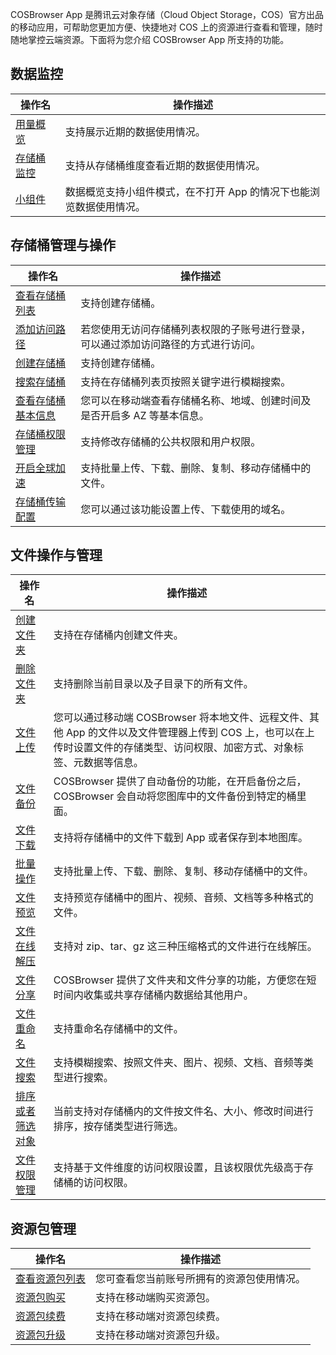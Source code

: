 COSBrowser App 是腾讯云对象存储（Cloud Object Storage，COS）官方出品的移动应用，可帮助您更加方便、快捷地对 COS 上的资源进行查看和管理，随时随地掌控云端资源。下面将为您介绍 COSBrowser App 所支持的功能。


## 数据监控

| 操作名                                  | 操作描述                                                     |
| ------------------------------------------------------------ | ------------------------------------------------------------ |
| [用量概览](https://cloud.tencent.com/document/product/436/58546#UsageOverview) | 支持展示近期的数据使用情况。                                   |                                             |
| [存储桶监控](https://cloud.tencent.com/document/product/436/58546#BucketMonitoring) | 支持从存储桶维度查看近期的数据使用情况。                                   |
| [小组件](https://cloud.tencent.com/document/product/436/58546#TheWidget) | 数据概览支持小组件模式，在不打开 App 的情况下也能浏览数据使用情况。   |

## 存储桶管理与操作

| 操作名                            | 操作描述         |
|---------------------------------------- | ---------------------------------- |
| [查看存储桶列表](https://cloud.tencent.com/document/product/436/58544#ViewTheBucketList) | 支持创建存储桶。                                         |
| [添加访问路径](https://cloud.tencent.com/document/product/436/58544#AddAccessPath) | 若您使用无访问存储桶列表权限的子账号进行登录，可以通过添加访问路径的方式进行访问。                                            |
| [创建存储桶](https://cloud.tencent.com/document/product/436/58544#CreateBucket) | 支持创建存储桶。                                           |
| [搜索存储桶](https://cloud.tencent.com/document/product/436/58544#SearchBucket) | 支持在存储桶列表页按照关键字进行模糊搜索。                                   |
| [查看存储桶基本信息](https://cloud.tencent.com/document/product/436/58544#ViewBucketBasicInfor) | 您可以在移动端查看存储桶名称、地域、创建时间及是否开启多 AZ 等基本信息。                               |
| [存储桶权限管理](https://cloud.tencent.com/document/product/436/58544#BucketPrivilegeManagement) | 支持修改存储桶的公共权限和用户权限。                                   |
| [开启全球加速](https://cloud.tencent.com/document/product/436/58544#OpenGlobalAcceleration) | 支持批量上传、下载、删除、复制、移动存储桶中的文件。           |
| [存储桶传输配置](https://cloud.tencent.com/document/product/436/58544#BucketTransportConfig) | 您可以通过该功能设置上传、下载使用的域名。  


## 文件操作与管理

| 操作名                                                       | 操作描述                                                     |
| ------------------------------------------------------------ | ------------------------------------------------------------ |
| [创建文件夹](https://cloud.tencent.com/document/product/436/58545#CreateFolder) | 支持在存储桶内创建文件夹。                                          |
| [删除文件夹](https://cloud.tencent.com/document/product/436/58545#DeleteFolder) | 支持删除当前目录以及子目录下的所有文件。                                          |
| [文件上传](https://cloud.tencent.com/document/product/436/58545#UploadFile) | 您可以通过移动端 COSBrowser 将本地文件、远程文件、其他 App 的文件以及文件管理器上传到 COS 上，也可以在上传时设置文件的存储类型、访问权限、加密方式、对象标签、元数据等信息。                                         |
| [文件备份](https://cloud.tencent.com/document/product/436/58545#BackupFile) | COSBrowser 提供了自动备份的功能，在开启备份之后，COSBrowser 会自动将您图库中的文件备份到特定的桶里面。                                   |
| [文件下载](https://cloud.tencent.com/document/product/436/58545#DownloadFile) | 支持将存储桶中的文件下载到 App 或者保存到本地图库。           |
| [批量操作](https://cloud.tencent.com/document/product/436/58545#BatchOperation) | 支持批量上传、下载、删除、复制、移动存储桶中的文件。                       |
| [文件预览](https://cloud.tencent.com/document/product/436/58545#FilePreview) |  支持预览存储桶中的图片、视频、音频、文档等多种格式的文件。                              |
| [文件在线解压](https://cloud.tencent.com/document/product/436/58545#UnzipFiles) | 支持对 zip、tar、gz 这三种压缩格式的文件进行在线解压。                                    |
| [文件分享](https://cloud.tencent.com/document/product/436/58545#ShareFiles) | COSBrowser 提供了文件夹和文件分享的功能，方便您在短时间内收集或共享存储桶内数据给其他用户。                             |
| [文件重命名](https://cloud.tencent.com/document/product/436/58545#RenameFile) | 支持重命名存储桶中的文件。            |
| [文件搜索](https://cloud.tencent.com/document/product/436/58545#SearchFile) |   支持模糊搜索、按照文件夹、图片、视频、文档、音频等类型进行搜索。  |
| [排序或者筛选对象](https://cloud.tencent.com/document/product/436/58545#SortOrFilterObjects) | 当前支持对存储桶内的文件按文件名、大小、修改时间进行排序，按存储类型进行筛选。                |
| [文件权限管理](https://cloud.tencent.com/document/product/436/58545#ManageFilePermissions) | 支持基于文件维度的访问权限设置，且该权限优先级高于存储桶的访问权限。                                          |


## 资源包管理

| 操作名                                                       | 操作描述                                                     |
| ------------------------------------------------------------ | ------------------------------------------------------------ |
| [查看资源包列表](https://cloud.tencent.com/document/product/436/58547#.E6.9F.A5.E7.9C.8B.E8.B5.84.E6.BA.90.E5.8C.85.E5.88.97.E8.A1.A8) | 您可查看您当前账号所拥有的资源包使用情况。                                          |
| [资源包购买](https://cloud.tencent.com/document/product/436/55091) | 支持在移动端购买资源包。                                  |
| [资源包续费](https://cloud.tencent.com/document/product/436/55092) |支持在移动端对资源包续费。        |
| [资源包升级](https://cloud.tencent.com/document/product/436/55093) | 支持在移动端对资源包升级。                     |

